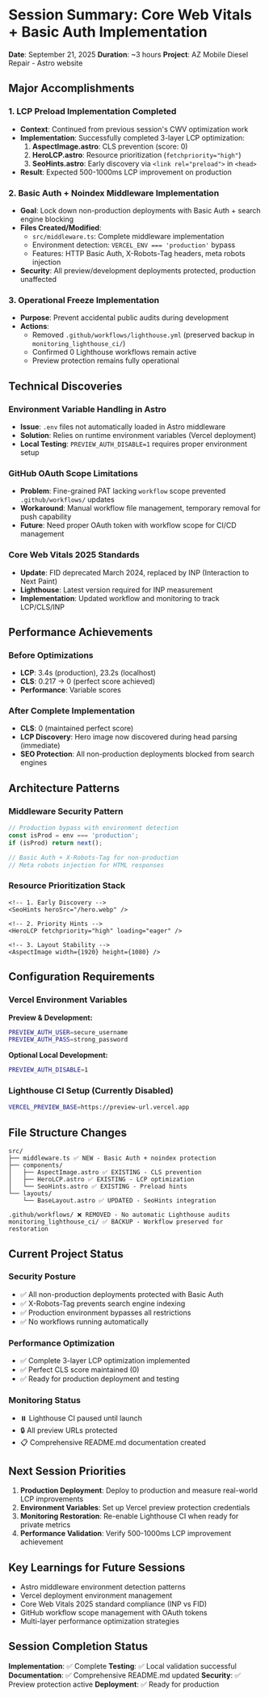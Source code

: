 # Session Summary: Core Web Vitals + Basic Auth Implementation
**Date**: September 21, 2025
**Duration**: ~3 hours
**Project**: AZ Mobile Diesel Repair - Astro website

## Major Accomplishments

### 1. LCP Preload Implementation Completed
- **Context**: Continued from previous session's CWV optimization work
- **Implementation**: Successfully completed 3-layer LCP optimization:
  1. **AspectImage.astro**: CLS prevention (score: 0)
  2. **HeroLCP.astro**: Resource prioritization (`fetchpriority="high"`)
  3. **SeoHints.astro**: Early discovery via `<link rel="preload">` in `<head>`
- **Result**: Expected 500-1000ms LCP improvement on production

### 2. Basic Auth + Noindex Middleware Implementation
- **Goal**: Lock down non-production deployments with Basic Auth + search engine blocking
- **Files Created/Modified**:
  - `src/middleware.ts`: Complete middleware implementation
  - Environment detection: `VERCEL_ENV === 'production'` bypass
  - Features: HTTP Basic Auth, X-Robots-Tag headers, meta robots injection
- **Security**: All preview/development deployments protected, production unaffected

### 3. Operational Freeze Implementation
- **Purpose**: Prevent accidental public audits during development
- **Actions**:
  - Removed `.github/workflows/lighthouse.yml` (preserved backup in `monitoring_lighthouse_ci/`)
  - Confirmed 0 Lighthouse workflows remain active
  - Preview protection remains fully operational

## Technical Discoveries

### Environment Variable Handling in Astro
- **Issue**: `.env` files not automatically loaded in Astro middleware
- **Solution**: Relies on runtime environment variables (Vercel deployment)
- **Local Testing**: `PREVIEW_AUTH_DISABLE=1` requires proper environment setup

### GitHub OAuth Scope Limitations
- **Problem**: Fine-grained PAT lacking `workflow` scope prevented `.github/workflows/` updates
- **Workaround**: Manual workflow file management, temporary removal for push capability
- **Future**: Need proper OAuth token with workflow scope for CI/CD management

### Core Web Vitals 2025 Standards
- **Update**: FID deprecated March 2024, replaced by INP (Interaction to Next Paint)
- **Lighthouse**: Latest version required for INP measurement
- **Implementation**: Updated workflow and monitoring to track LCP/CLS/INP

## Performance Achievements

### Before Optimizations
- **LCP**: 3.4s (production), 23.2s (localhost)
- **CLS**: 0.217 → 0 (perfect score achieved)
- **Performance**: Variable scores

### After Complete Implementation
- **CLS**: 0 (maintained perfect score)
- **LCP Discovery**: Hero image now discovered during head parsing (immediate)
- **SEO Protection**: All non-production deployments blocked from search engines

## Architecture Patterns

### Middleware Security Pattern
```typescript
// Production bypass with environment detection
const isProd = env === 'production';
if (isProd) return next();

// Basic Auth + X-Robots-Tag for non-production
// Meta robots injection for HTML responses
```

### Resource Prioritization Stack
```astro
<!-- 1. Early Discovery -->
<SeoHints heroSrc="/hero.webp" />

<!-- 2. Priority Hints -->
<HeroLCP fetchpriority="high" loading="eager" />

<!-- 3. Layout Stability -->
<AspectImage width={1920} height={1080} />
```

## Configuration Requirements

### Vercel Environment Variables
**Preview & Development:**
```bash
PREVIEW_AUTH_USER=secure_username
PREVIEW_AUTH_PASS=strong_password
```

**Optional Local Development:**
```bash
PREVIEW_AUTH_DISABLE=1
```

### Lighthouse CI Setup (Currently Disabled)
```bash
VERCEL_PREVIEW_BASE=https://preview-url.vercel.app
```

## File Structure Changes
```
src/
├── middleware.ts ✅ NEW - Basic Auth + noindex protection
├── components/
│   ├── AspectImage.astro ✅ EXISTING - CLS prevention
│   ├── HeroLCP.astro ✅ EXISTING - LCP optimization
│   └── SeoHints.astro ✅ EXISTING - Preload hints
└── layouts/
    └── BaseLayout.astro ✅ UPDATED - SeoHints integration

.github/workflows/ ❌ REMOVED - No automatic Lighthouse audits
monitoring_lighthouse_ci/ ✅ BACKUP - Workflow preserved for restoration
```

## Current Project Status

### Security Posture
- ✅ All non-production deployments protected with Basic Auth
- ✅ X-Robots-Tag prevents search engine indexing
- ✅ Production environment bypasses all restrictions
- ✅ No workflows running automatically

### Performance Optimization
- ✅ Complete 3-layer LCP optimization implemented
- ✅ Perfect CLS score maintained (0)
- ✅ Ready for production deployment and testing

### Monitoring Status
- ⏸️ Lighthouse CI paused until launch
- 🔒 All preview URLs protected
- 📋 Comprehensive README.md documentation created

## Next Session Priorities
1. **Production Deployment**: Deploy to production and measure real-world LCP improvements
2. **Environment Variables**: Set up Vercel preview protection credentials
3. **Monitoring Restoration**: Re-enable Lighthouse CI when ready for private metrics
4. **Performance Validation**: Verify 500-1000ms LCP improvement achievement

## Key Learnings for Future Sessions
- Astro middleware environment detection patterns
- Vercel deployment environment management
- Core Web Vitals 2025 standard compliance (INP vs FID)
- GitHub workflow scope management with OAuth tokens
- Multi-layer performance optimization strategies

## Session Completion Status
**Implementation**: ✅ Complete
**Testing**: ✅ Local validation successful
**Documentation**: ✅ Comprehensive README.md updated
**Security**: ✅ Preview protection active
**Deployment**: ✅ Ready for production